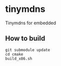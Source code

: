 # tinymdns
Tinymdns for embedded

## How to build
```
git submodule update
cd cmake
build_x86.sh
```
